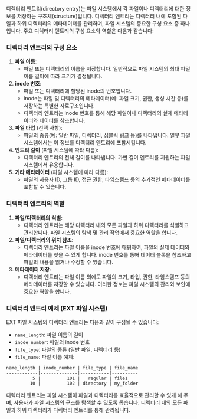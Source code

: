 디렉터리 엔트리(directory entry)는 파일 시스템에서 각 파일이나 디렉터리에 대한 정보를 저장하는 구조체(structure)입니다. 디렉터리 엔트리는 디렉터리 내에 포함된 파일과 하위 디렉터리의 메타데이터를 관리하며, 파일 시스템의 중요한 구성 요소 중 하나입니다.
주요 디렉터리 엔트리의 구성 요소와 역할은 다음과 같습니다:
### 디렉터리 엔트리의 구성 요소
1. **파일 이름**:
    - 파일 또는 디렉터리의 이름을 저장합니다. 일반적으로 파일 시스템의 최대 파일 이름 길이에 따라 크기가 결정됩니다.
2. **inode 번호**:
    - 파일 또는 디렉터리에 할당된 inode의 번호입니다.
    - inode는 파일 및 디렉터리의 메타데이터(예: 파일 크기, 권한, 생성 시간 등)를 저장하는 특별한 자료구조입니다.
    - 디렉터리 엔트리는 inode 번호를 통해 해당 파일이나 디렉터리의 실제 메타데이터와 데이터를 참조합니다.
3. **파일 타입** (선택 사항):
    - 파일의 종류(예: 일반 파일, 디렉터리, 심볼릭 링크 등)를 나타냅니다. 일부 파일 시스템에서는 이 정보를 디렉터리 엔트리에 포함시킵니다.
4. **엔트리 길이** (파일 시스템에 따라 다름):
    - 디렉터리 엔트리의 전체 길이를 나타냅니다. 가변 길이 엔트리를 지원하는 파일 시스템에서 유용합니다.
5. **기타 메타데이터** (파일 시스템에 따라 다름):
    - 파일의 사용자 ID, 그룹 ID, 접근 권한, 타임스탬프 등의 추가적인 메타데이터를 포함할 수 있습니다.
### 디렉터리 엔트리의 역할
1. **파일/디렉터리의 식별**:
    - 디렉터리 엔트리는 해당 디렉터리 내의 모든 파일과 하위 디렉터리를 식별하고 관리합니다. 파일 시스템의 탐색 및 관리 작업에서 중요한 역할을 합니다.
2. **파일/디렉터리의 위치 참조**:
    - 디렉터리 엔트리는 파일 이름을 inode 번호에 매핑하여, 파일의 실제 데이터와 메타데이터를 찾을 수 있게 합니다. inode 번호를 통해 데이터 블록을 참조하고 파일의 내용을 읽거나 수정할 수 있습니다.
3. **메타데이터 저장**:
    - 디렉터리 엔트리는 파일 이름 외에도 파일의 크기, 타입, 권한, 타임스탬프 등의 메타데이터를 저장할 수 있습니다. 이러한 정보는 파일 시스템의 관리와 보안에 중요한 역할을 합니다.
### 디렉터리 엔트리 예제 (EXT 파일 시스템)
EXT 파일 시스템의 디렉터리 엔트리는 다음과 같이 구성될 수 있습니다:
- `name_length`: 파일 이름의 길이
- `inode_number`: 파일의 inode 번호
- `file_type`: 파일의 종류 (일반 파일, 디렉터리 등)
- `file_name`: 파일 이름
예제:
```Plain
name_length | inode_number | file_type | file_name
------------|--------------|-----------|----------
          5 |          101 |   regular | file1
         10 |          102 | directory | my_folder
```
디렉터리 엔트리는 파일 시스템이 파일과 디렉터리를 효율적으로 관리할 수 있게 해 주며, 사용자가 파일 시스템의 구조를 탐색할 수 있도록 돕습니다. 디렉터리 내의 모든 파일과 하위 디렉터리가 디렉터리 엔트리를 통해 관리됩니다.